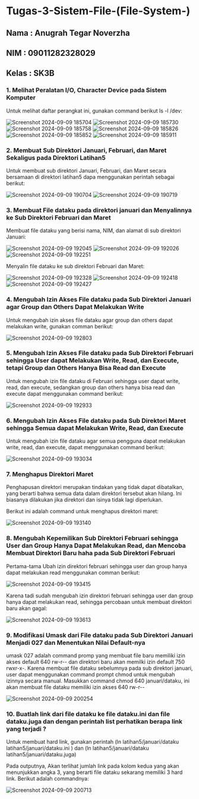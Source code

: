 # Tugas-3-Sistem-File-(File-System-)
## Nama  : Anugrah Tegar Noverzha
## NIM   : 09011282328029
## Kelas : SK3B

### 1. Melihat Peralatan I/O, Character Device pada Sistem Komputer
Untuk melihat daftar perangkat ini, gunakan command berikut ls -l /dev:

![Screenshot 2024-09-09 185704](https://github.com/user-attachments/assets/93ca52b9-8eae-4e6e-8c81-df647e69f82d)
![Screenshot 2024-09-09 185730](https://github.com/user-attachments/assets/8db6abaf-0f2c-45b5-90a5-330a1fee97b1)
![Screenshot 2024-09-09 185758](https://github.com/user-attachments/assets/ac7cd97a-77fc-4666-a96b-36f00b3c8626)
![Screenshot 2024-09-09 185826](https://github.com/user-attachments/assets/72570beb-b171-463a-a873-31cfee14599d)
![Screenshot 2024-09-09 185852](https://github.com/user-attachments/assets/76daea32-9eef-49b8-b59b-589fcac9556b)
![Screenshot 2024-09-09 185911](https://github.com/user-attachments/assets/0110eb77-b0fb-4b22-8d2e-ebf3a8f916e8)

### 2. Membuat Sub Direktori Januari, Februari, dan Maret Sekaligus pada Direktori Latihan5
Untuk membuat sub direktori Januari, Februari, dan Maret secara bersamaan di direktori latihan5 dapa menggunakan perintah sebagai berikut:

![Screenshot 2024-09-09 190704](https://github.com/user-attachments/assets/9cc7b5d1-8a7a-4869-96e2-4b9564516d0c)
![Screenshot 2024-09-09 190719](https://github.com/user-attachments/assets/fb5f0c9c-d2f4-4a0e-8ef1-a1bab550813d)

### 3. Membuat File dataku pada direktori januari dan Menyalinnya ke Sub Direktori Februari dan Maret
Membuat file dataku yang berisi nama, NIM, dan alamat di sub direktori Januari:

![Screenshot 2024-09-09 192045](https://github.com/user-attachments/assets/1d3371f6-7984-4b4a-a3f5-394a026337ac)
![Screenshot 2024-09-09 192026](https://github.com/user-attachments/assets/d61d7559-9d0c-491e-ad86-138849d0a179)
![Screenshot 2024-09-09 192251](https://github.com/user-attachments/assets/ff484e9f-d060-4e33-aaef-2d83665c24cb)

Menyalin file dataku ke sub direktori Februari dan Maret:

![Screenshot 2024-09-09 192328](https://github.com/user-attachments/assets/c1977d35-7aa1-4cc3-9c20-d94b025e8313)
![Screenshot 2024-09-09 192418](https://github.com/user-attachments/assets/a677a88c-f154-474d-907c-4d4a1c874845)
![Screenshot 2024-09-09 192427](https://github.com/user-attachments/assets/144099d4-d30f-4a6a-a41f-feaf8d4d6a6d)

### 4. Mengubah Izin Akses File dataku pada Sub Direktori Januari agar Group dan Others Dapat Melakukan Write
Untuk mengubah izin akses file dataku agar group dan others dapat melakukan write, gunakan comman berikut:

![Screenshot 2024-09-09 192803](https://github.com/user-attachments/assets/d6ef67dc-22a0-4bdd-8ac9-bee4ce36c1cc)

### 5. Mengubah Izin Akses File dataku pada Sub Direktori Februari sehingga User dapat Melakukan Write, Read, dan Execute, tetapi Group dan Others Hanya Bisa Read dan Execute
Untuk mengubah izin file dataku di Februari sehingga user dapat write, read, dan execute, sedangkan group dan others hanya bisa read dan execute dapat menggunakan command berikut:

![Screenshot 2024-09-09 192933](https://github.com/user-attachments/assets/3b544df5-19d8-416f-a767-b3893c023806)

### 6. Mengubah Izin Akses File dataku pada Sub Direktori Maret sehingga Semua dapat Melakukan Write, Read, dan Execute
Untuk mengubah izin file dataku agar semua pengguna dapat melakukan write, read, dan execute, dapat menggunakan command berikut:

![Screenshot 2024-09-09 193034](https://github.com/user-attachments/assets/c8afd9c3-7fe3-482e-8239-1ef0118a0d56)

### 7.  Menghapus Direktori Maret
Penghapusan direktori merupakan tindakan yang tidak dapat dibatalkan, yang berarti bahwa semua data dalam direktori tersebut akan hilang. Ini biasanya dilakukan jika direktori dan isinya tidak lagi diperlukan.

Berikut ini adalah command untuk menghapus direktori maret:

![Screenshot 2024-09-09 193140](https://github.com/user-attachments/assets/3b661c13-13f1-4cb8-9668-e61ee5d2cedc)

### 8. Mengubah Kepemilikan Sub Direktori Februari sehingga User dan Group Hanya Dapat Melakukan Read, dan Mencoba Membuat Direktori Baru haha pada Sub Direktori Februari

Pertama-tama Ubah izin direktori februari sehingga user dan group hanya dapat melakukan read menggunakan comman berikut:

![Screenshot 2024-09-09 193415](https://github.com/user-attachments/assets/112efde1-3eb5-49ec-99b0-07c6423044ba)

Karena tadi sudah mengubah izin direktori februari sehingga user dan group hanya dapat melakukan read, sehingga percobaan untuk membuat direktori baru akan gagal:

![Screenshot 2024-09-09 193613](https://github.com/user-attachments/assets/5e608180-ce6f-46a8-82be-68548ccb1cdb)

### 9. Modifikasi Umask dari File dataku pada Sub Direktori Januari Menjadi 027 dan Menentukan Nilai Default-nya
umask 027 adalah command promp yang membuat file baru memiliki izin akses default 640 rw-r-- dan direktori baru akan memilki izin default 750 rwxr-x-. Karena membuat file dataku sebelumnya pada sub direktori januari, user dapat menggunakan command prompt chmod untuk mengubah izinnya secara manual. Masukkan command chmod 640 januari/dataku, ini akan membuat file dataku memiliki izin akses 640 rw-r--

![Screenshot 2024-09-09 200254](https://github.com/user-attachments/assets/6fe48698-fd09-48cd-8662-6ecc184a48de)

### 10.  Buatlah link dari file dataku ke file dataku.ini dan file dataku.juga dan dengan perintah list perhatikan berapa link yang terjadi ?

Untuk membuat hard link, gunakan perintah (ln latihan5/januari/dataku latihan5/januari/dataku.ini ) dan (ln latihan5/januari/dataku latihan5/januari/dataku.juga)

Pada outputnya, Akan terlihat jumlah link pada kolom kedua yang akan menunjukkan angka 3, yang berarti file dataku sekarang memiliki 3 hard link. Berikut adalah commandnya:

![Screenshot 2024-09-09 200713](https://github.com/user-attachments/assets/9faddc92-d4a2-424d-acc3-ce28284e87ca)











































